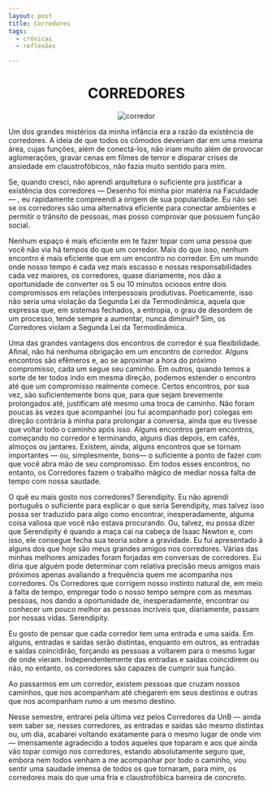 ```yaml
---
layout: post
title: Corredores
tags:
  - crônicas
  - reflexões

---
```


<div align="center"> <h1>CORREDORES</h1>
<img align="center" src="http://pedroferreira.ml/images/posts/Corredores.jpg" alt="corredor">
</div>

Um dos grandes mistérios da minha infância era a razão da existência de corredores. A ideia de que todos os cômodos deveriam dar em uma mesma área, cujas funções, além de conectá-los, não iriam muito além de provocar aglomerações, gravar cenas em filmes de terror e disparar crises de ansiedade em claustrofóbicos, não fazia muito sentido para mim.

Se, quando cresci, não aprendi arquitetura o suficiente pra justificar a existência dos corredores — Desenho foi minha pior matéria na Faculdade — , eu rapidamente compreendi a origem de sua popularidade. Eu não sei se os corredores são uma alternativa eficiente para conectar ambientes e permitir o trânsito de pessoas, mas posso comprovar que possuem função social.

Nenhum espaço é mais eficiente em te fazer topar com uma pessoa que você não via há tempos do que um corredor. Mais do que isso, nenhum encontro é mais eficiente que em um encontro no corredor. Em um mundo onde nosso tempo é cada vez mais escasso e nossas responsabilidades cada vez maiores, os corredores, quase diariamente, nos dão a oportunidade de converter os 5 ou 10 minutos ociosos entre dois compromissos em relações interpessoais produtivas. Poeticamente, isso não seria uma violação da Segunda Lei da Termodinâmica, aquela que expressa que, em sistemas fechados, a entropia, o grau de desordem de um processo, tende sempre a aumentar, nunca diminuir? Sim, os Corredores violam a Segunda Lei da Termodinâmica.

Uma das grandes vantagens dos encontros de corredor é sua flexibilidade. Afinal, não há nenhuma obrigação em um encontro de corredor. Alguns encontros são efêmeros e, ao se aproximar a hora do próximo compromisso, cada um segue seu caminho. Em outros, quando temos a sorte de ter todos indo em mesma direção, podemos estender o encontro até que um compromisso realmente comece. Certos encontros, por sua vez, são suficientemente bons que, para que sejam brevemente prolongados até, justificam até mesmo uma troca de caminho. Não foram poucas às vezes que acompanhei (ou fui acompanhado por) colegas em direção contrária à minha para prolongar a conversa, ainda que eu tivesse que voltar todo o caminho após isso. Alguns encontros geram encontros, começando no corredor e terminando, alguns dias depois, em cafés, almoços ou jantares. Existem, ainda, alguns encontros que se tornam importantes — ou, simplesmente, bons— o suficiente a ponto de fazer com que você abra mão de seu compromisso. Em todos esses encontros, no entanto, os Corredores fazem o trabalho mágico de mediar nossa falta de tempo com nossa saudade.

O quê eu mais gosto nos corredores? Serendipity. Eu não aprendi português o suficiente para explicar o que seria Serendipity, mas talvez isso possa ser traduzido para algo como encontrar, inesperadamente, alguma coisa valiosa que você não estava procurando. Ou, talvez, eu possa dizer que Serendipity é quando a maça cai na cabeça de Isaac Newton e, com isso, ele consegue fecha sua teoria sobre a gravidade. Eu fui apresentado à alguns dos que hoje são meus grandes amigos nos corredores. Várias das minhas melhores amizades foram forjadas em conversas de corredores. Eu diria que alguém pode determinar com relativa precisão meus amigos mais próximos apenas avaliando a frequência quem me acompanha nos corredores. Os Corredores que corrigem nosso instinto natural de, em meio à falta de tempo, empregar todo o nosso tempo sempre com as mesmas pessoas, nos dando a oportunidade de, inesperadamente, encontrar ou conhecer um pouco melhor as pessoas incríveis que, diariamente, passam por nossas vidas. Serendipity.

Eu gosto de pensar que cada corredor tem uma entrada e uma saída. Em alguns, entradas e saídas serão distintas, enquanto em outros, as entradas e saídas coincidirão, forçando as pessoas a voltarem para o mesmo lugar de onde vieram. Independentemente das entradas e saídas coincidirem ou não, no entanto, os corredores são capazes de cumprir sua função.

Ao passarmos em um corredor, existem pessoas que cruzam nossos caminhos, que nos acompanham até chegarem em seus destinos e outras que nos acompanham rumo a um mesmo destino.

Nesse semestre, entrarei pela última vez pelos Corredores da UnB — ainda sem saber se, nesses corredores, as entradas e saídas são mesmo distintas ou, um dia, acabarei voltando exatamente para o mesmo lugar de onde vim — imensamente agradecido a todos aqueles que toparam e aos que ainda vão topar comigo nos corredores, estando absolutamente seguro que, embora nem todos venham a me acompanhar por todo o caminho, vou sentir uma saudade imensa de todos os que tornaram, para mim, os corredores mais do que uma fria e claustrofóbica barreira de concreto.
